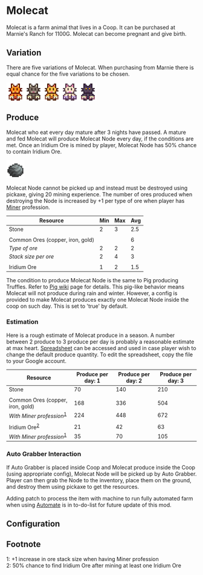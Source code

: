 # Molecat

Molecat is a farm animal that lives in a Coop. It can be purchased at Marnie's Ranch for 1100G. Molecat can become pregnant and give birth.

## Variation

There are five variations of Molecat. When purchasing from Marnie there is equal chance for the five variations to be chosen.

![Molecat_Variations](Animals/Molecat_Variations.png)

## Produce

Molecat who eat every day mature after 3 nights have passed. A mature and fed Molecat will produce Molecat Node every day, if the conditions are met. Once an Iridium Ore is mined by player, Molecat Node has 50% chance to contain Iridium Ore.

![Molecat_Produces](Animals/Molecat_Produces.png)

Molecat Node cannot be picked up and instead must be destroyed using pickaxe, giving 20 mining experience. The number of ores produced when destroying the Node is increased by +1 per type of ore when player has [Miner](https://stardewvalleywiki.com/Skills#Mining) profession.

| Resource | Min | Max | Avg |
| -------- | --- | --- | --- |
| Stone | 2 | 3 | 2.5 |
| | | | |
| Common Ores (copper, iron, gold) | | | 6 |
| *Type of ore* | 2 | 2 | 2 |
| *Stack size per ore* | 2 | 4 | 3 |
| | | | |
| Iridium Ore | 1 | 2 | 1.5 |

The condition to produce Molecat Node is the same to Pig producing Truffles. Refer to [Pig wiki](https://stardewvalleywiki.com/Pig) page for details. This pig-like behavior means Molecat will not produce during rain and winter. However, a config is provided to make Molecat produces exactly one Molecat Node inside the coop on such day. This is set to 'true' by default.

### Estimation

Here is a rough estimate of Molecat produce in a season. A number between 2 produce to 3 produce per day is probably a reasonable estimate at max heart. [Spreadsheet](https://docs.google.com/spreadsheets/d/13k0kkcyTUVJseXhAiZoKnOVubqOB7M9F3xILHV-Sj54/edit#gid=549968683) can be accessed and used in case player wish to change the default produce quantity. To edit the spreadsheet, copy the file to your Google account.

| Resource | Produce per day: 1 | Produce per day: 2 | Produce per day: 3 |
| -------- | ------------------ | ------------------ | ------------------ |
| Stone | 70 | 140 | 210 |
| | | | |
| Common Ores (copper, iron, gold) | 168 | 336 | 504 |
| *With Miner profession*<sup>[1](#Miner)</sup> | 224 | 448 | 672 |
| | | | |
| Iridium Ore<sup>[2](#IridiumOre)</sup> | 21 | 42 | 63 |
| *With Miner profession*<sup>[1](#Miner)</sup> | 35 | 70 | 105 |


### Auto Grabber Interaction

If Auto Grabber is placed inside Coop and Molecat produce inside the Coop (using appropriate config), Molecat Node will be picked up by Auto Grabber. Player can then grab the Node to the inventory, place them on the ground, and destroy them using pickaxe to get the resources.

Adding patch to process the item with machine to run fully automated farm when using [Automate](https://www.nexusmods.com/stardewvalley/mods/1063) is in to-do-list for future update of this mod.

## Configuration

## Footnote
<a name="Miner">1</a>: +1 increase in ore stack size when having Miner profession<br>
<a name="IridiumOre">2</a>: 50% chance to find Iridium Ore after mining at least one Iridium Ore<br>
